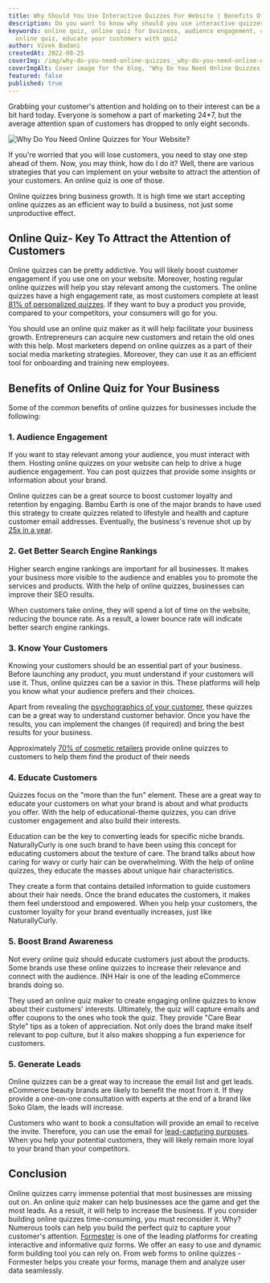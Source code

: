 ```yaml
---
title: Why Should You Use Interactive Quizzes For Website | Benefits Of Online Quizzes For Business - Formester
description: Do you want to know why should you use interactive quizzes to improve your website and business? Check out this Formester's blog post to find out the benefits of online quizzes for business.
keywords: online quiz, online quiz for business, audience engagement, create
  online quiz, educate your customers with quiz
author: Vivek Badani
createdAt: 2022-08-25
coverImg: /img/why-do-you-need-online-quizzes__why-do-you-need-online-quizzes-for-your-website.png
coverImgAlt: Cover image for the blog, "Why Do You Need Online Quizzes for Your Website?"
featured: false
published: true
---
```

Grabbing your customer's attention and holding on to their interest
can be a bit hard today. Everyone is somehow a part of marketing 24\*7, but the
average attention span of customers has dropped to only eight seconds.

![Why Do You Need Online Quizzes for Your Website?](/img/why-do-you-need-online-quizzes__why-do-you-need-online-quizzes-for-your-website.png 'Why Do You Need Online Quizzes for Your Website?')

If you're worried that you will lose customers, you need to stay one step ahead of them. Now, you may think, how do I do it? Well, there are various strategies that you can implement on your website to attract the attention of your customers. An online quiz is one of those.

Online quizzes bring business growth. It is high time we start accepting online quizzes as an efficient way to build a business, not just some unproductive effect.

## Online Quiz- Key To Attract the Attention of Customers

Online quizzes can be pretty addictive. You will likely boost customer engagement if you use one on your website. Moreover, hosting regular online quizzes will help you stay relevant among the customers. The online quizzes have a high engagement rate, as most customers complete at least [81% of personalized quizzes](https://www.slideshare.net/Qzzr/qzzr-vwokillerconversionrates). If they want to buy a product you provide, compared to your competitors, your consumers will go for you.

You should use an online quiz maker as it will help facilitate your business growth. Entrepreneurs can acquire new customers and retain the old ones with this help. Most marketers depend on online quizzes as a part of their social media marketing strategies. Moreover, they can use it as an efficient tool for onboarding and training new employees.

## Benefits of Online Quiz for Your Business

Some of the common benefits of online quizzes for businesses include the following:

### 1. Audience Engagement

If you want to stay relevant among your audience, you must interact with them. Hosting online quizzes on your website can help to drive a huge audience engagement. You can post quizzes that provide some insights or information about your brand.

Online quizzes can be a great source to boost customer loyalty and retention by engaging. Bambu Earth is one of the major brands to have used this strategy to create quizzes related to lifestyle and health and capture customer email addresses. Eventually, the business's revenue shot up by [25x in a year](https://prehook.com/skincare-ecommerce-quiz/).

### 2. Get Better Search Engine Rankings

Higher search engine rankings are important for all businesses. It makes your business more visible to the audience and enables you to promote the services and products. With the help of online quizzes, businesses can improve their SEO results.

When customers take online, they will spend a lot of time on the website, reducing the bounce rate. As a result, a lower bounce rate will indicate better search engine rankings.

### 3. Know Your Customers

Knowing your customers should be an essential part of your business. Before launching any product, you must understand if your customers will use it. Thus, online quizzes can be a savior in this. These platforms will help you know what your audience prefers and their choices.

Apart from revealing the [psychographics of your customer](https://www.kyleads.com/blog/psychographic-segmentation/), these quizzes can be a great way to understand customer behavior. Once you have the results, you can implement the changes (if required) and bring the best results for your business.

Approximately [70% of cosmetic retailers](https://youengage.me/blog/how-beauty-brands-personalize-user-experience-using-quizzes/) provide online quizzes to customers to help them find the product of their needs

### 4. Educate Customers

Quizzes focus on the "more than the fun" element. These are a great way to educate your customers on what your brand is about and what products you offer. With the help of educational-theme quizzes, you can drive customer engagement and also build their interests.

Education can be the key to converting leads for specific niche brands. NaturallyCurly is one such brand to have been using this concept for educating customers about the texture of care. The brand talks about how caring for wavy or curly hair can be overwhelming. With the help of online quizzes, they educate the masses about unique hair characteristics.

They create a form that contains detailed information to guide customers about their hair needs. Once the brand educates the customers, it makes them feel understood and empowered. When you help your customers, the customer loyalty for your brand eventually increases, just like NaturallyCurly.

### 5. Boost Brand Awareness

Not every online quiz should educate customers just about the products. Some brands use these online quizzes to increase their relevance and connect with the audience. INH Hair is one of the leading eCommerce brands doing so.

They used an online quiz maker to create engaging online quizzes to know about their customers' interests. Ultimately, the quiz will capture emails and offer coupons to the ones who took the quiz. They provide "Care Bear Style" tips as a token of appreciation. Not only does the brand make itself relevant to pop culture, but it also makes shopping a fun experience for customers.

### 5. Generate Leads

Online quizzes can be a great way to increase the email list and get leads. eCommerce beauty brands are likely to benefit the most from it. If they provide a one-on-one consultation with experts at the end of a brand like Soko Glam, the leads will increase.

Customers who want to book a consultation will provide an email to receive the invite. Therefore, you can use the email for [lead-capturing purposes](/blog/create-lead-capture-form-effectively). When you help your potential customers, they will likely remain more loyal to your brand than your competitors.

## Conclusion

Online quizzes carry immense potential that most businesses are missing out on. An online quiz maker can help businesses ace the game and get the most leads. As a result, it will help to increase the business. If you consider building online quizzes time-consuming, you must reconsider it. Why? Numerous tools can help you build the perfect quiz to capture your customer's attention. [Formester](/) is one of the leading platforms for creating interactive and informative quiz forms. We offer an easy to use and dynamic form building tool you can rely on. From web forms to online quizzes - Formester helps you create your forms, manage them and analyze user data seamlessly.
